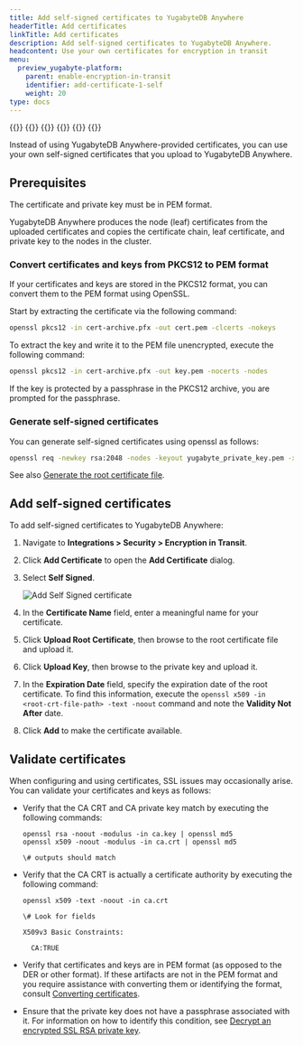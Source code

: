 ```yaml
---
title: Add self-signed certificates to YugabyteDB Anywhere
headerTitle: Add certificates
linkTitle: Add certificates
description: Add self-signed certificates to YugabyteDB Anywhere.
headcontent: Use your own certificates for encryption in transit
menu:
  preview_yugabyte-platform:
    parent: enable-encryption-in-transit
    identifier: add-certificate-1-self
    weight: 20
type: docs
---
```


{{<tabs>}}
{{<tabitem href="../add-certificate-self/" text="Self-Signed" active="true" >}}
{{<tabitem href="../add-certificate-ca/" text="CA-Signed" >}}
{{<tabitem href="../add-certificate-hashicorp/" text="Hashicorp Vault" >}}
{{<tabitem href="../add-certificate-kubernetes/" text="Kubernetes cert-manager" >}}
{{</tabs>}}

Instead of using YugabyteDB Anywhere-provided certificates, you can use your own self-signed certificates that you upload to YugabyteDB Anywhere.

## Prerequisites

The certificate and private key must be in PEM format.

YugabyteDB Anywhere produces the node (leaf) certificates from the uploaded certificates and copies the certificate chain, leaf certificate, and private key to the nodes in the cluster.

### Convert certificates and keys from PKCS12 to PEM format

If your certificates and keys are stored in the PKCS12 format, you can convert them to the PEM format using OpenSSL.

Start by extracting the certificate via the following command:

```sh
openssl pkcs12 -in cert-archive.pfx -out cert.pem -clcerts -nokeys
```

To extract the key and write it to the PEM file unencrypted, execute the following command:

```sh
openssl pkcs12 -in cert-archive.pfx -out key.pem -nocerts -nodes
```

If the key is protected by a passphrase in the PKCS12 archive, you are prompted for the passphrase.

### Generate self-signed certificates

You can generate self-signed certificates using openssl as follows:

```sh
openssl req -newkey rsa:2048 -nodes -keyout yugabyte_private_key.pem -x509 -days 365 -out yugabyte_cert.pem
```

See also [Generate the root certificate file](../../../../secure/tls-encryption/server-certificates/#generate-the-root-certificate-file).

## Add self-signed certificates

To add self-signed certificates to YugabyteDB Anywhere:

1. Navigate to **Integrations > Security > Encryption in Transit**.

1. Click **Add Certificate** to open the **Add Certificate** dialog.

1. Select **Self Signed**.

    ![Add Self Signed certificate](/images/yp/encryption-in-transit/add-self-cert.png)

1. In the **Certificate Name** field, enter a meaningful name for your certificate.

1. Click **Upload Root Certificate**, then browse to the root certificate file and upload it.

1. Click **Upload Key**, then browse to the private key and upload it.

1. In the **Expiration Date** field, specify the expiration date of the root certificate. To find this information, execute the `openssl x509 -in <root-crt-file-path> -text -noout` command and note the **Validity Not After** date.

1. Click **Add** to make the certificate available.

## Validate certificates

When configuring and using certificates, SSL issues may occasionally arise. You can validate your certificates and keys as follows:

- Verify that the CA CRT and CA private key match by executing the following commands:

    ```shell
    openssl rsa -noout -modulus -in ca.key | openssl md5
    openssl x509 -noout -modulus -in ca.crt | openssl md5

    \# outputs should match
    ```

- Verify that the CA CRT is actually a certificate authority by executing the following command:

    ```shell
    openssl x509 -text -noout -in ca.crt

    \# Look for fields

    X509v3 Basic Constraints:

      CA:TRUE
    ```

- Verify that certificates and keys are in PEM format (as opposed to the DER or other format). If these artifacts are not in the PEM format and you require assistance with converting them or identifying the format, consult [Converting certificates](https://support.globalsign.com/ssl/ssl-certificates-installation/converting-certificates-openssl).

- Ensure that the private key does not have a passphrase associated with it. For information on how to identify this condition, see [Decrypt an encrypted SSL RSA private key](https://techjourney.net/how-to-decrypt-an-enrypted-ssl-rsa-private-key-pem-key/).
